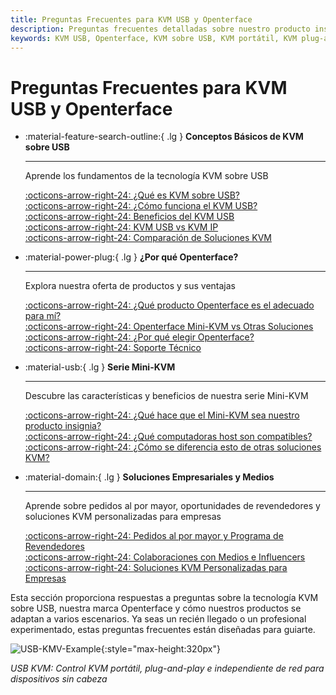 ```yaml
---
title: Preguntas Frecuentes para KVM USB y Openterface
description: Preguntas frecuentes detalladas sobre nuestro producto insignia Mini-KVM, que cubre especificaciones técnicas, guías de uso y consejos de solución de problemas.
keywords: KVM USB, Openterface, KVM sobre USB, KVM portátil, KVM plug-and-play, KVM independiente de red, control de dispositivos sin cabeza, soluciones de TI, solución de problemas, productos Openterface
---
```


# Preguntas Frecuentes para KVM USB y Openterface

<div class="grid cards" markdown>

-   :material-feature-search-outline:{ .lg } __Conceptos Básicos de KVM sobre USB__

    ---

    Aprende los fundamentos de la tecnología KVM sobre USB

    [:octicons-arrow-right-24: ¿Qué es KVM sobre USB?](/faq/usbkvm/kvm-over-usb#what-is-kvm-over-usb)  
    [:octicons-arrow-right-24: ¿Cómo funciona el KVM USB?](/faq/usbkvm/kvm-over-usb#how-usb-kvm-works)  
    [:octicons-arrow-right-24: Beneficios del KVM USB](/faq/usbkvm/kvm-over-usb#why-usb-kvm)  
    [:octicons-arrow-right-24: KVM USB vs KVM IP](/faq/usbkvm/kvm-over-usb#usb-vs-ip)  
    [:octicons-arrow-right-24: Comparación de Soluciones KVM](/faq/usbkvm/kvm-over-usb#kvm-comparison)  

-   :material-power-plug:{ .lg } __¿Por qué Openterface?__

    ---

    Explora nuestra oferta de productos y sus ventajas

    [:octicons-arrow-right-24: ¿Qué producto Openterface es el adecuado para mí?](/faq/usbkvm/openterface#choose-product)  
    [:octicons-arrow-right-24: Openterface Mini-KVM vs Otras Soluciones](/faq/usbkvm/openterface#minikvm-comparison)  
    [:octicons-arrow-right-24: ¿Por qué elegir Openterface?](/faq/usbkvm/openterface#why-openterface)  
    [:octicons-arrow-right-24: Soporte Técnico](/faq/usbkvm/openterface#technical-support)  

-   :material-usb:{ .lg } __Serie Mini-KVM__

    ---

    Descubre las características y beneficios de nuestra serie Mini-KVM  

    [:octicons-arrow-right-24: ¿Qué hace que el Mini-KVM sea nuestro producto insignia?](/faq/minikvm/op-minikvm#flagship-product)  
    [:octicons-arrow-right-24: ¿Qué computadoras host son compatibles?](/faq/minikvm/op-minikvm#mini-kvm-host-compatibility)  
    [:octicons-arrow-right-24: ¿Cómo se diferencia esto de otras soluciones KVM?](/faq/minikvm/op-minikvm#mini-kvm-vs-other-kvms)

-   :material-domain:{ .lg } __Soluciones Empresariales y Medios__

    ---

    Aprende sobre pedidos al por mayor, oportunidades de revendedores y soluciones KVM personalizadas para empresas  

    [:octicons-arrow-right-24: Pedidos al por mayor y Programa de Revendedores](/faq/business#bulk-order-reseller)  
    [:octicons-arrow-right-24: Colaboraciones con Medios e Influencers](/faq/business#media-collaboration)  
    [:octicons-arrow-right-24: Soluciones KVM Personalizadas para Empresas](/faq/business#enterprise-kvm)  

</div>

Esta sección proporciona respuestas a preguntas sobre la tecnología KVM sobre USB, nuestra marca Openterface y cómo nuestros productos se adaptan a varios escenarios. Ya seas un recién llegado o un profesional experimentado, estas preguntas frecuentes están diseñadas para guiarte.

![USB-KMV-Example](https://assets.openterface.com/images/product/use-case-demo-industrial-pc.jpg){:style="max-height:320px"}

*USB KVM: Control KVM portátil, plug-and-play e independiente de red para dispositivos sin cabeza*